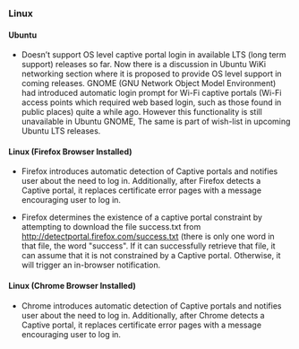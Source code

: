 ### Linux

#### Ubuntu

 * Doesn’t support OS level captive portal login in available LTS (long term support) releases so far. Now there is a discussion in Ubuntu WiKi networking section where it is proposed to provide OS level support in coming releases. GNOME (GNU Network Object Model Environment) had introduced automatic login prompt for Wi-Fi captive portals (Wi-Fi access points which required web based login, such as those found in public places) quite a while ago. However this functionality is still unavailable in Ubuntu GNOME, The same is part of wish-list in upcoming Ubuntu LTS releases.

#### Linux (Firefox Browser Installed)

 * Firefox introduces automatic detection of Captive portals and notifies user about the need to log in. Additionally, after Firefox detects a Captive portal, it replaces certificate error pages with a message encouraging user to log in.

 * Firefox determines the existence of a captive portal constraint by attempting to download the file success.txt from http://detectportal.firefox.com/success.txt (there is only one word in that file, the word "success". If it can successfully retrieve that file, it can assume that it is not constrained by a Captive portal. Otherwise, it will trigger an in-browser notification.

#### Linux (Chrome Browser Installed)

 * Chrome introduces automatic detection of Captive portals and notifies user about the need to log in. Additionally, after Chrome detects a Captive portal, it replaces certificate error pages with a message encouraging user to log in.
